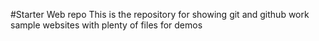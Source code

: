 #Starter Web repo
This is the repository for showing git and github work
sample websites with plenty of files for demos